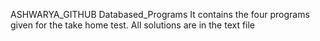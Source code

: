 ASHWARYA_GITHUB
Databased_Programs
It contains the four programs given for the take home test. All solutions are in the text file
